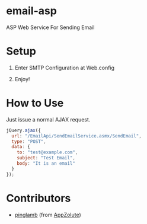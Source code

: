 email-asp
=========

ASP Web Service For Sending Email

Setup
=========

1. Enter SMTP Configuration at Web.config

2. Enjoy!

How to Use
=========

Just issue a normal AJAX request.

```javascript
jQuery.ajax({
  url: "/EmailApi/SendEmailService.asmx/SendEmail",
  type: "POST",
  data: {
    to: "test@example.com",
    subject: "Test Email",
    body: "It is an email"
  }
});
```

Contributors
=========

* [pinglamb](http://github.com/pinglamb) (from [AppZolute](http://github.com/appzolute))

